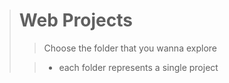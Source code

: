 > # Web Projects
>
>> Choose the folder that you wanna explore
>
>> - each folder represents a single project
>
